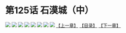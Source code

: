 # 第125话 石漠城（中）
![](https://mhpic.xiaomingtaiji.net/comic/D/斗破苍穹拆分版/125话/1.jpg-zymk.middle.webp)
![](https://mhpic.xiaomingtaiji.net/comic/D/斗破苍穹拆分版/125话/2.jpg-zymk.middle.webp)
![](https://mhpic.xiaomingtaiji.net/comic/D/斗破苍穹拆分版/125话/3.jpg-zymk.middle.webp)
![](https://mhpic.xiaomingtaiji.net/comic/D/斗破苍穹拆分版/125话/4.jpg-zymk.middle.webp)
![](https://mhpic.xiaomingtaiji.net/comic/D/斗破苍穹拆分版/125话/5.jpg-zymk.middle.webp)
![](https://mhpic.xiaomingtaiji.net/comic/D/斗破苍穹拆分版/125话/6.jpg-zymk.middle.webp)
![](https://mhpic.xiaomingtaiji.net/comic/D/斗破苍穹拆分版/125话/7.jpg-zymk.middle.webp)
![](https://mhpic.xiaomingtaiji.net/comic/D/斗破苍穹拆分版/125话/8.jpg-zymk.middle.webp)
[【上一章】](./124.md)
[【目录】](./READMD.md)
[【下一章】](./126.md)
